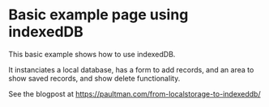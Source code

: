 # Basic example page using indexedDB

This basic example shows how to use indexedDB.

It instanciates a local database, has a form to add records, and an area to show saved records, and show delete functionality.

See the blogpost at https://paultman.com/from-localstorage-to-indexeddb/
